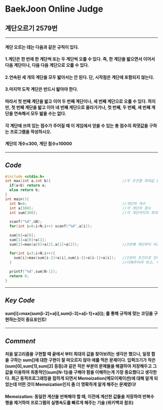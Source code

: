 # **BaekJoon Online Judge**
## 계단오르기 2579번
--- 
#### 계단 오르는 데는 다음과 같은 규칙이 있다.

#### 1.계단은 한 번에 한 계단씩 또는 두 계단씩 오를 수 있다. 즉, 한 계단을 밟으면서 이어서 다음 계단이나, 다음 다음 계단으로 오를 수 있다.
#### 2.연속된 세 개의 계단을 모두 밟아서는 안 된다. 단, 시작점은 계단에 포함되지 않는다.
#### 3.마지막 도착 계단은 반드시 밟아야 한다.
#### 따라서 첫 번째 계단을 밟고 이어 두 번째 계단이나, 세 번째 계단으로 오를 수 있다. 하지만, 첫 번째 계단을 밟고 이어 네 번째 계단으로 올라가거나, 첫 번째, 두 번째, 세 번째 계단을 연속해서 모두 밟을 수는 없다.

#### 각 계단에 쓰여 있는 점수가 주어질 때 이 게임에서 얻을 수 있는 총 점수의 최댓값을 구하는 프로그램을 작성하시오.

#### 계단의 개수≤300, 계단 점수≤10000
---
## **_Code_**
```cpp
#include <stdio.h>
int max(int a,int b){                                 //두 조건중 최대값 반환
  if(a>b) return a;
  else return b;
}  
int main(){
  int N=0;                                            //개단의 개수
  int a[300];                                         //각 개단의 점수
  int sum[300];                                       //각 개단까지의 최대합
    
  scanf("%d",&N);
  for(int i=0;i<N;i++) scanf("%d",a[i]);
  
  sum[0]=a[0];
  sum[1]=a[0]+a[1];
  sum[2]=max(a[0]+a[2],a[1]+a[2]);                    //3번째 계단부터 비교해줘야 할 대상이 생기고, 4번째 개단부터 규칙이 생기는것을 알 수 있다.
  
  for(int i=3;i<N;i++){
    sum[i]=max(sum[i-2]+a[i],sum[i-3]+a[i-1]+a[i]);   //2번의 조건으로 인하여, 이전(i-1)의 계단을 밟으면 전전(i-2)의 계단을 밟을 수 없으므로 전전전(i-3)까지의 최대합과
  }                                                   //더해주어야 하고, 이전(i-1)의 계단을 밟지 않았으면 전전(i-2)의 계단까지의 최대핪과만 더해주면 된다.
  
  printf("%d",sum[N-1]);
  return 0;
}
```
---
## **_Key Code_**
#### sum[i]=max(sum[i-2]+a[i],sum[i-3]+a[i-1]+a[i]); 를 통해 규칙에 맞는 코딩을 구현하는것이 중요포인트!
---
## **_Comment_**
#### 처음 알고리즘을 구현할 때 끝에서 부터 최대의 값을 찾아보려는 생각은 했으나, 일정 합을 구하는 sum[]에 대한 구현이 잘 떠오르지 않아 애를 먹은 문제이다. 입력크기가 작은(sum[0],sum[1],sum[2] 등등)과 같은 작은 부분의 문제들을 해결하여 저장해두고 그 값을 이용하여 최종적인(sum[N-1])을 구해야 함을 이해하는게 가장 중요했다고 생각한다. 최근 동적프로그래밍을 접하게 되면서 Memoization(메모이제이션)에 대해 알게 되었는데 어떤 것이 Memoization인지 좀 더 명확하게 알게 해주는 문제였다!
#### Memoization: 동일한 계산을 반복해야 할 때, 이전에 계산한 값들을 저장하여 반복수행을 제거하여 프로그램의 실행속도를 빠르게 해주는 기술 (위키백과 참조)
